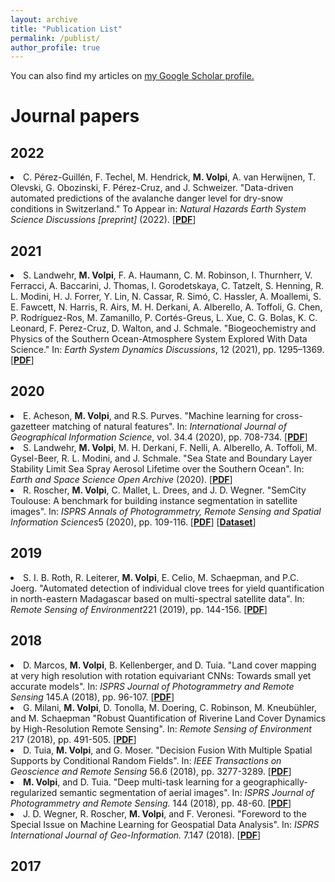 ```yaml
---
layout: archive
title: "Publication List"
permalink: /publist/
author_profile: true
---
```


You can also find my articles on <u><a href="https://scholar.google.ch/citations?user=3G-Oh2YAAAAJ&hl=en">my Google Scholar profile</a>.</u>

# Journal papers

## 2022 

<li>C. Pérez-Guillén, F. Techel, M. Hendrick, <b>M. Volpi</b>, A. van
Herwijnen, T. Olevski, G. Obozinski, F. Pérez-Cruz, and J. Schweizer. "Data-driven automated predictions of the avalanche danger level for dry-snow conditions in Switzerland." To Appear in: <i>Natural Hazards Earth System Science Discussions [preprint]</i> (2022). [<b><a href="https://nhess.copernicus.org/preprints/nhess-2021-341/" target="_blank">PDF</a></b>]</li>

## 2021 

<li>S. Landwehr, <b>M. Volpi</b>, F. A. Haumann, C. M. Robinson, I. Thurnherr, V. Ferracci, A. Baccarini, J. Thomas, I. Gorodetskaya, C. Tatzelt, S. Henning, R. L. Modini, H. J. Forrer, Y. Lin, N. Cassar, R. Simó, C. Hassler, A. Moallemi, S. E. Fawcett, N. Harris, R. Airs, M. H. Derkani, A. Alberello, A. Toffoli, G. Chen, P. Rodríguez-Ros, M. Zamanillo, P. Cortés-Greus, L. Xue, C. G. Bolas, K. C. Leonard, F. Perez-Cruz, D. Walton, and J. Schmale. "Biogeochemistry and Physics of the Southern Ocean-Atmosphere System Explored With Data Science." In: <i>Earth System Dynamics Discussions</i>, 12 (2021), pp. 1295–1369. [<b><a href="https://esd.copernicus.org/articles/12/1295/2021/esd-12-1295-2021.html" target="_blank">PDF</a></b>]</li>

## 2020

<li>E. Acheson, <b>M. Volpi</b>, and R.S. Purves. "Machine learning for cross-gazetteer matching of natural features". In: <i>International Journal of Geographical Information Science</i>, vol. 34.4 (2020), pp. 708-734. [<b><a href="https://www.zora.uzh.ch/id/eprint/173992/" target="_blank">PDF</a></b>]</li>
<li> S. Landwehr, <b>M. Volpi</b>, M. H. Derkani, F. Nelli, A. Alberello, A. Toffoli, M. Gysel-Beer, R. L. Modini, and J. Schmale. "Sea State and Boundary Layer Stability Limit Sea Spray Aerosol Lifetime over the Southern Ocean". In: <i>Earth and Space Science Open Archive</i> (2020). [<b><a href="https://www.essoar.org/doi/10.1002/essoar.10504508.1" target="_blank">PDF</a></b>]</li>
<li>R. Roscher, <b>M. Volpi</b>, C. Mallet, L. Drees, and J. D. Wegner. "SemCity Toulouse: A benchmark for building instance segmentation in satellite images". In: <i>ISPRS Annals of Photogrammetry, Remote Sensing and Spatial Information Sciences</i>5 (2020), pp. 109-116. [<b><a href="http://rs.ipb.uni-bonn.de/wp-content/papercite-data/pdf/roscher2020semcity.pdf" target="_blank">PDF</a></b>] [<b><a href="http://rs.ipb.uni-bonn.de/data/semcity-toulouse/" target="_blank">Dataset</a></b>]</li>

## 2019

<li> S. I. B. Roth, R. Leiterer, <b>M. Volpi</b>, E. Celio, M. Schaepman, and P.C. Joerg. "Automated detection of individual clove trees for yield quantification in north-eastern Madagascar based on multi-spectral satellite data". In: <i>Remote Sensing of Environment</i>221 (2019), pp. 144-156. [<b><a href="https://www.zora.uzh.ch/id/eprint/161180/" target="_blank">PDF</a></b>]</li>

## 2018

<li>D. Marcos, <b>M. Volpi</b>, B. Kellenberger, and D. Tuia. "Land cover mapping at very high resolution with rotation equivariant CNNs: Towards small yet accurate models". In: <i>ISPRS Journal of Photogrammetry and Remote Sensing</i> 145.A (2018), pp. 96-107. [<b><a href="https://arxiv.org/abs/1803.06253" target="_blank">PDF</a></b>]</li>

<li>G. Milani, <b>M. Volpi</b>, D. Tonolla, M. Doering, C. Robinson, M. Kneubühler, and M. Schaepman "Robust Quantification of Riverine Land Cover Dynamics by High-Resolution Remote Sensing". In: <i>Remote Sensing of Environment</i> 217 (2018), pp. 491-505. [<b><a href="https://www.zora.uzh.ch/id/eprint/156969/" target="_blank">PDF</a></b>]</li>

<li>D. Tuia, <b>M. Volpi</b>, and G. Moser. "Decision Fusion With Multiple Spatial Supports by Conditional Random Fields". In: <i>IEEE Transactions on Geoscience and Remote Sensing</i> 56.6 (2018), pp. 3277-3289. [<b><a href="https://arxiv.org/abs/1808.08024" target="_blank">PDF</a></b>]</li>

<li><b>M. Volpi</b>, and D. Tuia. "Deep multi-task learning for a geographically-regularized semantic segmentation of aerial images". In: <i>ISPRS Journal of Photogrammetry and Remote Sensing.</i> 144 (2018), pp. 48-60. [<b><a href="https://arxiv.org/abs/1808.07675" target="_blank">PDF</a></b>]</li>

<li> J. D. Wegner, R. Roscher, <b>M. Volpi</b>, and F. Veronesi. "Foreword to the Special Issue on Machine Learning for Geospatial Data Analysis". In: <i>ISPRS International Journal of Geo-Information. </i> 7.147 (2018). [<b><a href="https://www.mdpi.com/2220-9964/7/4/147" target="_blank">PDF</a></b>]</li>

## 2017